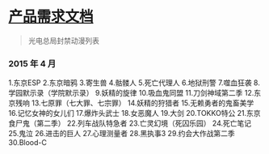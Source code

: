 # [产品需求文档](/)

> 光电总局封禁动漫列表

### 2015 年 4 月

1.东京ESP
2.东京暗鸦
3.寄生兽
4.骷髅人
5.死亡代理人
6.地狱刑警
7.噬血狂袭
8.学园默示录（学院默示录）
9.妖精的旋律
10.吸血鬼同盟
11.刀剑神域第二季
12.东京残响
13.七原罪（七大罪、七宗罪）
14.妖精的狩猎者
15.无赖勇者的鬼畜美学
16.记忆女神的女儿们
17.爆炸头武士
18.女恶魔人
19.大剑
20.TOKKO特公
21.东京食尸鬼（第二季）
22.列车战队特急者
23.亡灵幻境（死囚乐园）
24.死亡笔记
25.鬼泣
26.进击的巨人
27.心理测量者
28.黑执事3
29.约会大作战第二季   
30.Blood-C